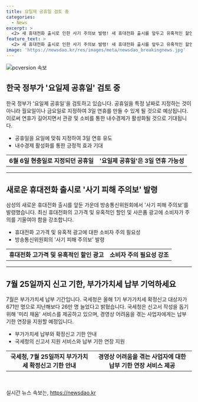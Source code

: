 ```yaml
---
title: 요일제 공휴일 검토 중
categories:
  - News
excerpt: >
  <2> 새 휴대전화 출시로 인한 사기 주의보 발령! 새 휴대전화 출시를 앞두고 유혹적인 할인 및 사은품 광고로 사기 피해 우려. 소비자들은 부당 계약과 높은 요금제에 주의해야 하며, 공짜는 없다는 진리 다시 한번 상기시키는 시간. 클릭하세요! #새휴대전화 #사기주의보 #부당계약 #할인혜택 
feature_text: >
  <2> 새 휴대전화 출시로 인한 사기 주의보 발령! 새 휴대전화 출시를 앞두고 유혹적인 할인 및 사은품 광고로 사기 피해 우려. 소비자들은 부당 계약과 높은 요금제에 주의해야 하며, 공짜는 없다는 진리 다시 한번 상기시키는 시간. 클릭하세요! #새휴대전화 #사기주의보 #부당계약 #할인혜택 
image: 'https://newsdao.kr/res/images/meta/newsdao_breakingnews.jpg'
---
```


<p><img src="https://newsdao.kr/res/images/meta/newsdao_breakingnews.jpg" alt="pcversion 속보" /></p>

<h2 data-ke-size="size26">한국 정부가 '요일제 공휴일' 검토 중</h2>

<p data-ke-size="size16">한국 정부가 '요일제 공휴일'을 검토하고 있습니다. 공휴일을 특정 날짜로 지정하는 것이 아니라 월요일이나 금요일로 지정하여 3일 연휴를 만들 수 있게 될 것으로 예상됩니다. 이로써 연휴가 길어지면서 관광 및 소비를 통한 내수경제가 활성화될 것으로 기대됩니다.</p>

<ul>
  <li>공휴일을 요일에 맞춰 지정하여 3일 연휴 유도</li>
  <li>내수경제 활성화를 통한 긍정적 효과 기대</li>
</ul>

<table>
  <tr>
    <td style="text-align: center; height: 17px;"><b>6월 6일 현충일로 지정되던 공휴일</b></td>
    <td style="text-align: center; height: 17px;"><b>'요일제 공휴일'은 3일 연휴 가능성</b></td>
  </tr>
</table>

<hr>

<h2 data-ke-size="size26">새로운 휴대전화 출시로 '사기 피해 주의보' 발령</h2>

<p data-ke-size="size16">삼성의 새로운 휴대전화 출시를 앞둔 가운데 방송통신위원회에서 '사기 피해 주의보'를 발령했습니다. 최신 휴대전화의 고가격 및 유혹적인 할인 및 사은품 광고에 소비자가 주의를 기울여야 함을 강조합니다.</p>

<ul>
  <li>휴대전화 고가격 및 유혹적 광고에 대한 소비자 주의 필요성</li>
  <li>방송통신위원회의 '사기 피해 주의보' 발령</li>
</ul>

<table>
  <tr>
    <td style="text-align: center; height: 17px;"><b>휴대전화 고가격 및 유혹적인 할인 광고</b></td>
    <td style="text-align: center; height: 17px;"><b>소비자 주의 필요성 강조</b>
</td>
  </tr>
</table>

<hr>

<h2 data-ke-size="size26">7월 25일까지 신고 기한, 부가가치세 납부 기억하세요</h2>

<p data-ke-size="size16">7월은 부가가치세 납부 기간입니다. 국세청은 올해 1기 부가가치세 확정신고 대상자가 671만 명으로 지난해보다 26만 명 늘었다고 밝혔습니다. 국세청은 신고서 작성을 돕기 위해 '미리 채움' 서비스를 제공하고 있으며, 경영상 어려움을 겪는 사업자에게는 납부 기한 연장을 지원할 예정입니다.</p>

<ul>
  <li>부가가치세 납부와 확정신고 기한 안내</li>
  <li>국세청의 신고서 지원 서비스와 납부 기한 연장 지원</li>
</ul>

<table>
  <tr>
    <td style="text-align: center; height: 17px;"><b>국세청, 7월 25일까지 부가가치세 확정신고 기한 안내</b></td>
    <td style="text-align: center; height: 17px;"><b>경영상 어려움을 겪는 사업자에 대한 납부 기한 연장 서비스 제공</b></td>
  </tr>
</table>

<p data-ke-size="size16">&nbsp;</p>
실시간 뉴스 속보는, <a href="https://newsdao.kr" rel="dofollow">https://newsdao.kr</a>


